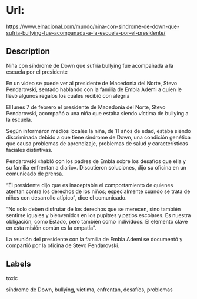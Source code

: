# Url: 

https://www.elnacional.com/mundo/nina-con-sindrome-de-down-que-sufria-bullying-fue-acompanada-a-la-escuela-por-el-presidente/

## Description 

Niña con síndrome de Down que sufría bullying fue acompañada a la escuela por el presidente

En un video se puede ver al presidente de Macedonia del Norte, Stevo Pendarovski, sentado hablando con la familia de Embla Ademi a quien le llevó algunos regalos los cuales recibió con alegría

El lunes 7 de febrero el presidente de Macedonia del Norte, Stevo Pendarovski, acompañó a una niña que estaba siendo víctima de bullying a la escuela.

Según informaron medios locales la niña, de 11 años de edad, estaba siendo discriminada debido a que tiene síndrome de Down, una condición genética que causa problemas de aprendizaje, problemas de salud y características faciales distintivas.

Pendarovski «habló con los padres de Embla sobre los desafíos que ella y su familia enfrentan a diario». Discutieron soluciones, dijo su oficina en un comunicado de prensa.

“El presidente dijo que es inaceptable el comportamiento de quienes atentan contra los derechos de los niños; especialmente cuando se trata de niños con desarrollo atípico”, dice el comunicado.

“No solo deben disfrutar de los derechos que se merecen, sino también sentirse iguales y bienvenidos en los pupitres y patios escolares. Es nuestra obligación, como Estado, pero también como individuos. El elemento clave en esta misión común es la empatía”.

La reunión del presidente con la familia de Embla Ademi se documentó y compartió por la oficina de Stevo Pendarovski.

## Labels 

toxic 

síndrome de Down, bullying, víctima, enfrentan, desafíos, problemas
